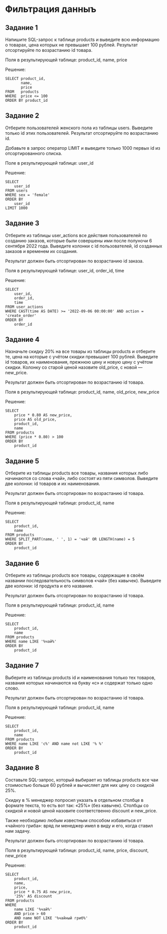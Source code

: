 # Фильтрация данныъ

## Задание 1
Напишите SQL-запрос к таблице products и выведите всю информацию о товарах, цена которых не превышает 100 рублей. Результат отсортируйте по возрастанию id товара.

Поля в результирующей таблице: product_id, name, price

Решение:

    SELECT product_id,
           name,
           price
    FROM   products
    WHERE  price <= 100
    ORDER BY product_id

## Задание 2
Отберите пользователей женского пола из таблицы users. Выведите только id этих пользователей. Результат отсортируйте по возрастанию id.

Добавьте в запрос оператор LIMIT и выведите только 1000 первых id из отсортированного списка.

Поле в результирующей таблице: user_id

Решение:

    SELECT
        user_id
    FROM users
    WHERE sex = 'female'
    ORDER BY
        user_id
    LIMIT 1000

## Задание 3
Отберите из таблицы user_actions все действия пользователей по созданию заказов, которые были совершены ими после полуночи 6 сентября 2022 года. Выведите колонки с id пользователей, id созданных заказов и временем их создания.

Результат должен быть отсортирован по возрастанию id заказа.

Поля в результирующей таблице: user_id, order_id, time

Решение:

    SELECT    
        user_id,
        order_id,
        time
    FROM user_actions
    WHERE CAST(time AS DATE) >= '2022-09-06 00:00:00' AND action = 'create_order'
    ORDER BY
        order_id

## Задание 4
Назначьте скидку 20% на все товары из таблицы products и отберите те, цена на которые с учётом скидки превышает 100 рублей. Выведите id товаров, их наименования, прежнюю цену и новую цену с учётом скидки. Колонку со старой ценой назовите old_price, с новой — new_price.

Результат должен быть отсортирован по возрастанию id товара.

Поля в результирующей таблице: product_id, name, old_price, new_price

Решение:

    SELECT
        price * 0.80 AS new_price,
        price AS old_price,
        product_id,
        name
    FROM products
    WHERE (price * 0.80) > 100
    ORDER BY
        product_id

## Задание 5
Отберите из таблицы products все товары, названия которых либо начинаются со слова «чай», либо состоят из пяти символов. Выведите две колонки: id товаров и их наименования.

Результат должен быть отсортирован по возрастанию id товара.

Поля в результирующей таблице: product_id, name

Решение:

    SELECT
        product_id,
        name
    FROM products
    WHERE SPLIT_PART(name, ' ', 1) = 'чай' OR LENGTH(name) = 5
    ORDER BY
        product_id

## Задание 6
Отберите из таблицы products все товары, содержащие в своём названии последовательность символов «чай» (без кавычек). Выведите две колонки: id продукта и его название.

Результат должен быть отсортирован по возрастанию id товара.

Поля в результирующей таблице: product_id, name

Решение:

    SELECT
        product_id,
        name
    FROM products
    WHERE name LIKE '%чай%'
    ORDER BY
        product_id

## Задание 7
Выберите из таблицы products id и наименования только тех товаров, названия которых начинаются на букву «с» и содержат только одно слово.

Результат должен быть отсортирован по возрастанию id товара.

Поля в результирующей таблице: product_id, name

Решение:

    SELECT
        product_id,
        name
    FROM products
    WHERE name LIKE 'с%' AND name not LIKE '% %'
    ORDER BY
        product_id

## Задание 8
Составьте SQL-запрос, который выбирает из таблицы products все чаи стоимостью больше 60 рублей и вычисляет для них цену со скидкой 25%.

Скидку в % менеджер попросил указать в отдельном столбце в формате текста, то есть вот так: «25%» (без кавычек). Столбцы со скидкой и новой ценой назовите соответственно discount и new_price.

Также необходимо любым известным способом избавиться от «чайного гриба»: вряд ли менеджер имел в виду и его, когда ставил нам задачу.

Результат должен быть отсортирован по возрастанию id товара.

Поля в результирующей таблице: product_id, name, price, discount, new_price

Решение:

    SELECT
        product_id,
        name,
        price,
        price * 0.75 AS new_price,
        '25%' AS discount
    FROM products
    WHERE 
        name LIKE '%чай%' 
        AND price > 60 
        AND name NOT LIKE '%чайный гриб%'
    ORDER BY
        product_id
